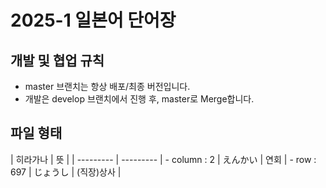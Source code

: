 # 2025-1 일본어 단어장

## 개발 및 협업 규칙
- master 브랜치는 항상 배포/최종 버전입니다.
- 개발은 develop 브랜치에서 진행 후, master로 Merge합니다.

## 파일 형태
| 히라가나  | 뜻         |
| --------- | ---------  |      - column : 2
| えんかい  | 연회        |     - row : 697 
| じょうし  | (직장)상사  |
